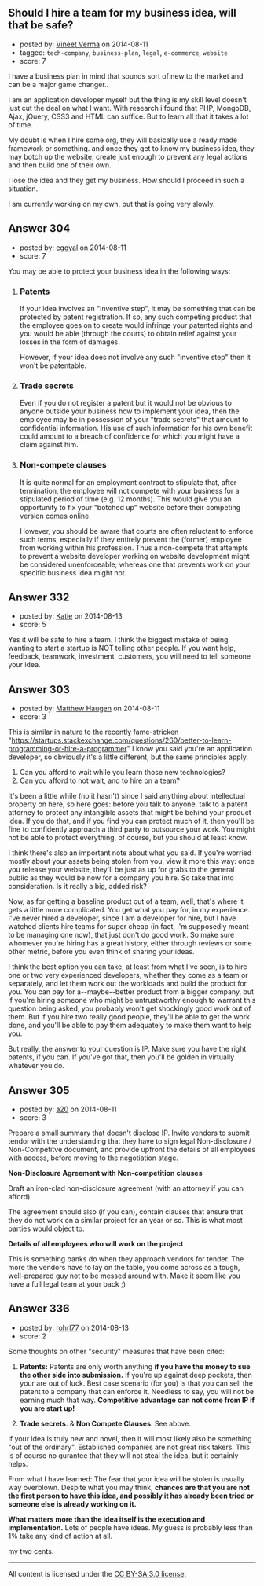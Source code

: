 ## Should I hire a team for my business idea, will that be safe?

- posted by: [Vineet Verma](https://stackexchange.com/users/1038747/vineet-verma) on 2014-08-11
- tagged: `tech-company`, `business-plan`, `legal`, `e-commerce`, `website`
- score: 7

I have a business plan in mind that sounds sort of new to the market and can be a major game changer..

I am an application developer myself but the thing is my skill level doesn't just cut the deal on what I want. With research i found that PHP, MongoDB, Ajax, jQuery, CSS3 and HTML can suffice. But to learn all that it takes a lot of time.

My doubt is when I hire some org, they will basically use a ready made framework or something. and once they get to know my business idea, they may botch up the website, create just enough to prevent any legal actions and then build one of their own.

I lose the idea and they get my business. How should I proceed in such a situation.

I am currently working on my own, but that is going very slowly.


## Answer 304

- posted by: [eggyal](https://stackexchange.com/users/310184/eggyal) on 2014-08-11
- score: 7

You may be able to protect your business idea in the following ways:

1. ### Patents ###

    If your idea involves an "inventive step", it may be something that can be protected by patent registration.  If so, any such competing product that the employee goes on to create would infringe your patented rights and you would be able (through the courts) to obtain relief against your losses in the form of damages.

    However, if your idea does not involve any such "inventive step" then it won't be patentable.

2. ### Trade secrets ###

    Even if you do not register a patent but it would not be obvious to anyone outside your business how to implement your idea, then the employee may be in possession of your "trade secrets" that amount to confidential information.  His use of such information for his own benefit could amount to a breach of confidence for which you might have a claim against him.

3. ### Non-compete clauses ###

    It is quite normal for an employment contract to stipulate that, after termination, the employee will not compete with your business for a stipulated period of time (e.g. 12 months).  This would give you an opportunity to fix your "botched up" website before their competing version comes online.
    
    However, you should be aware that courts are often reluctant to enforce such terms, especially if they entirely prevent the (former) employee from working within his profession.  Thus a non-compete that attempts to prevent a website developer working on website development might be considered unenforceable; whereas one that prevents work on your specific business idea might not.


## Answer 332

- posted by: [Katie](https://stackexchange.com/users/4882510/katie) on 2014-08-13
- score: 5

Yes it will be safe to hire a team. I think the biggest mistake of being wanting to start a startup is NOT telling other people. If you want help, feedback, teamwork, investment, customers, you will need to tell someone your idea. 


## Answer 303

- posted by: [Matthew Haugen](https://stackexchange.com/users/1325646/matthew-haugen) on 2014-08-11
- score: 3

This is similar in nature to the recently fame-stricken "https://startups.stackexchange.com/questions/260/better-to-learn-programming-or-hire-a-programmer" I know you said you're an application developer, so obviously it's a little different, but the same principles apply.

 1. Can you afford to wait while you learn those new technologies?
 2. Can you afford to not wait, and to hire on a team?

It's been a little while (no it hasn't) since I said anything about intellectual property on here, so here goes: before you talk to anyone, talk to a patent attorney to protect any intangible assets that might be behind your product idea. If you do that, and if you find you can protect much of it, then you'll be fine to confidently approach a third party to outsource your work. You might not be able to protect everything, of course, but you should at least know.

I think there's also an important note about what you said. If you're worried mostly about your assets being stolen from you, view it more this way: once you release your website, they'll be just as up for grabs to the general public as they would be now for a company you hire. So take that into consideration. Is it really a big, added risk?

Now, as for getting a baseline product out of a team, well, that's where it gets a little more complicated. You get what you pay for, in my experience. I've never hired a developer, since I am a developer for hire, but I have watched clients hire teams for super cheap (in fact, I'm supposedly meant to be managing one now), that just don't do good work. So make sure whomever you're hiring has a great history, either through reviews or some other metric, before you even think of sharing your ideas.

I think the best option you can take, at least from what I've seen, is to hire one or two very experienced developers, whether they come as a team or separately, and let them work out the workloads and build the product for you. You can pay for a--maybe--better product from a bigger company, but if you're hiring someone who might be untrustworthy enough to warrant this question being asked, you probably won't get shockingly good work out of them. But if you hire two really good people, they'll be able to get the work done, and you'll be able to pay them adequately to make them want to help you.

But really, the answer to your question is IP. Make sure you have the right patents, if you can. If you've got that, then you'll be golden in virtually whatever you do.


## Answer 305

- posted by: [a20](https://stackexchange.com/users/54595/a20) on 2014-08-11
- score: 3

Prepare a small summary that doesn't disclose IP. Invite vendors to submit tendor with the understanding that they have to sign legal Non-disclosure / Non-Competitve document, and provide upfront the details of all employees with access, before moving to the negotiation stage.

**Non-Disclosure Agreement with Non-competition clauses**

Draft an iron-clad non-disclosure agreement (with an attorney if you can afford). 
 
The agreement should also (if you can), contain clauses that ensure that they do not work on a similar project for an year or so. This is what most parties would object to.

**Details of all employees who will work on the project**

This is something banks do when they approach vendors for tender. The more the vendors have to lay on the table, you come across as a tough, well-prepared guy not to be messed around with. Make it seem like you have a full legal team at your back ;)



## Answer 336

- posted by: [rohrl77](https://stackexchange.com/users/1674148/rohrl77) on 2014-08-13
- score: 2

Some thoughts on other "security" measures that have been cited:

1. **Patents:** Patents are only worth anything **if you have the money to sue the other side into submission.** If you're up against deep pockets, then your are out of luck. Best case scenario (for you) is that you can sell the patent to a company that can enforce it. Needless to say, you will not be earning much that way. **Competitive advantage can not come from IP if you are start up!**

2. **Trade secrets**. & **Non Compete Clauses**. See above.

If your idea is truly new and novel, then it will most likely also be something "out of the ordinary". Established companies are not great risk takers. This is of course no gurantee that they will not steal the idea, but it certainly helps.

From what I have learned: The fear that your idea will be stolen is usually way overblown. Despite what you may think, **chances are that you are not the first person to have this idea, and possibly it has already been tried or someone else is already working on it.**

**What matters more than the idea itself is the execution and implementation.** Lots of people have ideas. My guess is probably less than 1% take any kind of action at all.

my two cents.



---

All content is licensed under the [CC BY-SA 3.0 license](https://creativecommons.org/licenses/by-sa/3.0/).

